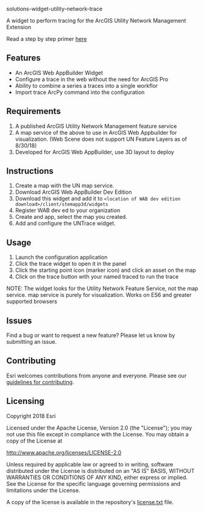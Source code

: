 solutions-widget-utility-network-trace

A widget to perform tracing for the ArcGIS Utility Network Management Extension

Read a step by step primer [here](https://esri.github.io/solutions-widget-utility-network-trace/)


## Features
* An ArcGIS Web AppBuilder Widget
* Configure a trace in the web without the need for ArcGIS Pro
* Ability to combine a series a traces into a single workflor
* Import trace ArcPy command into the configuration

## Requirements
1. A published ArcGIS Utility Network Management feature service
2. A map service of the above to use in ArcGIS Web Appbuilder for visualization. (Web Scene does not support UN Feature Layers as of 8/30/18)
3. Developed for ArcGIS Web AppBuilder, use 3D layout to deploy

## Instructions
1. Create a map with the UN map service.
2. Download ArcGIS Web AppBuilder Dev Edition
3. Download this widget and add it to `<location of WAB dev edition download>/client/stemapp3d/widgets`
4. Register WAB dev ed to your organization
5. Create and app, select the map you created.
6. Add and configure the UNTrace widget.

## Usage
1. Launch the configuration application
2. Click the trace widget to open it in the panel
3. Click the starting point icon (marker icon) and click an asset on the map
4. Click on the trace button with your named traced to run the trace

NOTE: The widget looks for the Utility Network Feature Service, not the map service.  map service is purely for visualization.
Works on ES6 and greater supported browsers

## Issues

Find a bug or want to request a new feature?  Please let us know by submitting an issue.

## Contributing

Esri welcomes contributions from anyone and everyone. Please see our [guidelines for contributing](https://github.com/esri/contributing).

## Licensing
Copyright 2018 Esri

Licensed under the Apache License, Version 2.0 (the "License");
you may not use this file except in compliance with the License.
You may obtain a copy of the License at

   http://www.apache.org/licenses/LICENSE-2.0

Unless required by applicable law or agreed to in writing, software
distributed under the License is distributed on an "AS IS" BASIS,
WITHOUT WARRANTIES OR CONDITIONS OF ANY KIND, either express or implied.
See the License for the specific language governing permissions and
limitations under the License.

A copy of the license is available in the repository's [license.txt](License.txt) file.
